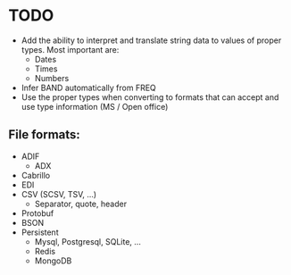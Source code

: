 # TODO

* Add the ability to interpret and translate string data to values of proper types. Most important are:
    * Dates
    * Times
    * Numbers
* Infer BAND automatically from FREQ
* Use the proper types when converting to formats that can accept and use type information (MS / Open office)

## File formats:

* ADIF
    * ADX
* Cabrillo
* EDI
* CSV (SCSV, TSV, ...)
    * Separator, quote, header
* Protobuf
* BSON
* Persistent
    * Mysql, Postgresql, SQLite, ...
    * Redis
    * MongoDB
